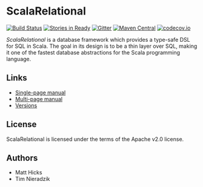 # ScalaRelational
[![Build Status](https://travis-ci.org/outr/scalarelational.svg?branch=master)](https://travis-ci.org/outr/scalarelational)
[![Stories in Ready](https://badge.waffle.io/outr/scalarelational.png?label=ready&title=Ready)](https://waffle.io/outr/scalarelational)
[![Gitter](https://badges.gitter.im/Join%20Chat.svg)](https://gitter.im/outr/scalarelational)
[![Maven Central](https://img.shields.io/maven-central/v/org.scalarelational/scalarelational-core_2.11.svg)](https://maven-badges.herokuapp.com/maven-central/org.scalarelational/scalarelational-core_2.11)
[![codecov.io](https://codecov.io/github/outr/scalarelational/coverage.svg?branch=master)](https://codecov.io/github/outr/scalarelational?branch=master)

*ScalaRelational* is a database framework which provides a type-safe DSL for SQL in Scala. The goal in its design is to be a thin layer over SQL, making it one of the fastest database abstractions for the Scala programming language.

## Links
* [Single-page manual](http://scalarelational.org/scalarelational/latest.html)
* [Multi-page manual](http://scalarelational.org/scalarelational/latest/index.html)
* [Versions](https://search.maven.org/#search%7Cgav%7C1%7Cg%3A%22org.scalarelational%22%20AND%20a%3A%22scalarelational-core_2.11%22)

## License
ScalaRelational is licensed under the terms of the Apache v2.0 license.

## Authors
* Matt Hicks
* Tim Nieradzik
